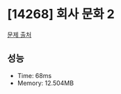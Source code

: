 # [14268] 회사 문화 2

[문제 출처](https://www.acmicpc.net/problem/14268)

## 성능

- Time: 68ms
- Memory: 12.504MB
